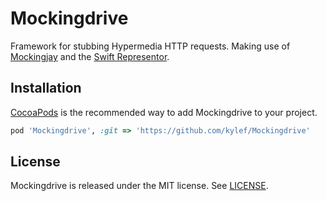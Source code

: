 # Mockingdrive

Framework for stubbing Hypermedia HTTP requests. Making use of
[Mockingjay](https://github.com/kylef/Mockingjay) and the
[Swift Representor](https://github.com/the-hypermedia-project/representor-swift).

## Installation

[CocoaPods](http://cocoapods.org) is the recommended way to add Mockingdrive
to your project.

```ruby
pod 'Mockingdrive', :git => 'https://github.com/kylef/Mockingdrive'
```

## License

Mockingdrive is released under the MIT license. See [LICENSE](LICENSE).

